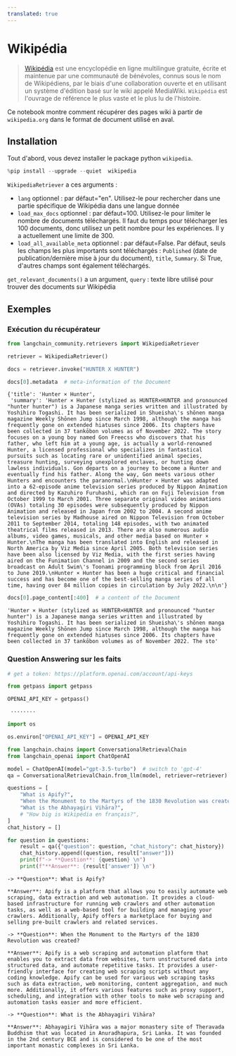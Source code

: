 ```yaml
---
translated: true
---
```


# Wikipédia

>[Wikipédia](https://wikipedia.org/) est une encyclopédie en ligne multilingue gratuite, écrite et maintenue par une communauté de bénévoles, connus sous le nom de Wikipédiens, par le biais d'une collaboration ouverte et en utilisant un système d'édition basé sur le wiki appelé MediaWiki. `Wikipédia` est l'ouvrage de référence le plus vaste et le plus lu de l'histoire.

Ce notebook montre comment récupérer des pages wiki à partir de `wikipedia.org` dans le format de document utilisé en aval.

## Installation

Tout d'abord, vous devez installer le package python `wikipedia`.

```python
%pip install --upgrade --quiet  wikipedia
```

`WikipediaRetriever` a ces arguments :
- `lang` optionnel : par défaut="en". Utilisez-le pour rechercher dans une partie spécifique de Wikipédia dans une langue donnée
- `load_max_docs` optionnel : par défaut=100. Utilisez-le pour limiter le nombre de documents téléchargés. Il faut du temps pour télécharger les 100 documents, donc utilisez un petit nombre pour les expériences. Il y a actuellement une limite de 300.
- `load_all_available_meta` optionnel : par défaut=False. Par défaut, seuls les champs les plus importants sont téléchargés : `Published` (date de publication/dernière mise à jour du document), `title`, `Summary`. Si True, d'autres champs sont également téléchargés.

`get_relevant_documents()` a un argument, `query` : texte libre utilisé pour trouver des documents sur Wikipédia

## Exemples

### Exécution du récupérateur

```python
from langchain_community.retrievers import WikipediaRetriever
```

```python
retriever = WikipediaRetriever()
```

```python
docs = retriever.invoke("HUNTER X HUNTER")
```

```python
docs[0].metadata  # meta-information of the Document
```

```output
{'title': 'Hunter × Hunter',
 'summary': 'Hunter × Hunter (stylized as HUNTER×HUNTER and pronounced "hunter hunter") is a Japanese manga series written and illustrated by Yoshihiro Togashi. It has been serialized in Shueisha\'s shōnen manga magazine Weekly Shōnen Jump since March 1998, although the manga has frequently gone on extended hiatuses since 2006. Its chapters have been collected in 37 tankōbon volumes as of November 2022. The story focuses on a young boy named Gon Freecss who discovers that his father, who left him at a young age, is actually a world-renowned Hunter, a licensed professional who specializes in fantastical pursuits such as locating rare or unidentified animal species, treasure hunting, surveying unexplored enclaves, or hunting down lawless individuals. Gon departs on a journey to become a Hunter and eventually find his father. Along the way, Gon meets various other Hunters and encounters the paranormal.\nHunter × Hunter was adapted into a 62-episode anime television series produced by Nippon Animation and directed by Kazuhiro Furuhashi, which ran on Fuji Television from October 1999 to March 2001. Three separate original video animations (OVAs) totaling 30 episodes were subsequently produced by Nippon Animation and released in Japan from 2002 to 2004. A second anime television series by Madhouse aired on Nippon Television from October 2011 to September 2014, totaling 148 episodes, with two animated theatrical films released in 2013. There are also numerous audio albums, video games, musicals, and other media based on Hunter × Hunter.\nThe manga has been translated into English and released in North America by Viz Media since April 2005. Both television series have been also licensed by Viz Media, with the first series having aired on the Funimation Channel in 2009 and the second series broadcast on Adult Swim\'s Toonami programming block from April 2016 to June 2019.\nHunter × Hunter has been a huge critical and financial success and has become one of the best-selling manga series of all time, having over 84 million copies in circulation by July 2022.\n\n'}
```

```python
docs[0].page_content[:400]  # a content of the Document
```

```output
'Hunter × Hunter (stylized as HUNTER×HUNTER and pronounced "hunter hunter") is a Japanese manga series written and illustrated by Yoshihiro Togashi. It has been serialized in Shueisha\'s shōnen manga magazine Weekly Shōnen Jump since March 1998, although the manga has frequently gone on extended hiatuses since 2006. Its chapters have been collected in 37 tankōbon volumes as of November 2022. The sto'
```

### Question Answering sur les faits

```python
# get a token: https://platform.openai.com/account/api-keys

from getpass import getpass

OPENAI_API_KEY = getpass()
```

```output
 ········
```

```python
import os

os.environ["OPENAI_API_KEY"] = OPENAI_API_KEY
```

```python
from langchain.chains import ConversationalRetrievalChain
from langchain_openai import ChatOpenAI

model = ChatOpenAI(model="gpt-3.5-turbo")  # switch to 'gpt-4'
qa = ConversationalRetrievalChain.from_llm(model, retriever=retriever)
```

```python
questions = [
    "What is Apify?",
    "When the Monument to the Martyrs of the 1830 Revolution was created?",
    "What is the Abhayagiri Vihāra?",
    # "How big is Wikipédia en français?",
]
chat_history = []

for question in questions:
    result = qa({"question": question, "chat_history": chat_history})
    chat_history.append((question, result["answer"]))
    print(f"-> **Question**: {question} \n")
    print(f"**Answer**: {result['answer']} \n")
```

```output
-> **Question**: What is Apify?

**Answer**: Apify is a platform that allows you to easily automate web scraping, data extraction and web automation. It provides a cloud-based infrastructure for running web crawlers and other automation tasks, as well as a web-based tool for building and managing your crawlers. Additionally, Apify offers a marketplace for buying and selling pre-built crawlers and related services.

-> **Question**: When the Monument to the Martyrs of the 1830 Revolution was created?

**Answer**: Apify is a web scraping and automation platform that enables you to extract data from websites, turn unstructured data into structured data, and automate repetitive tasks. It provides a user-friendly interface for creating web scraping scripts without any coding knowledge. Apify can be used for various web scraping tasks such as data extraction, web monitoring, content aggregation, and much more. Additionally, it offers various features such as proxy support, scheduling, and integration with other tools to make web scraping and automation tasks easier and more efficient.

-> **Question**: What is the Abhayagiri Vihāra?

**Answer**: Abhayagiri Vihāra was a major monastery site of Theravada Buddhism that was located in Anuradhapura, Sri Lanka. It was founded in the 2nd century BCE and is considered to be one of the most important monastic complexes in Sri Lanka.
```
